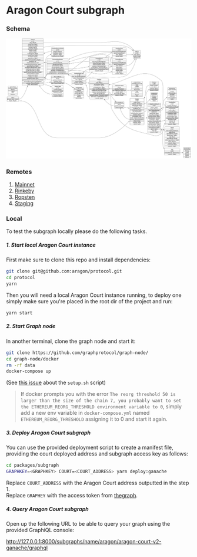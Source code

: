 # Aragon Court subgraph

### Schema

![subgraph schema](./schema.png)

### Remotes

1. [Mainnet](https://thegraph.com/explorer/subgraph/aragon/aragon-court-v2-mainnet)
2. [Rinkeby](https://thegraph.com/explorer/subgraph/aragon/aragon-court-v2-rinkeby)
3. [Ropsten](https://thegraph.com/explorer/subgraph/aragon/aragon-court-v2-ropsten)
4. [Staging](https://thegraph.com/explorer/subgraph/aragon/aragon-court-v2-staging)

### Local

To test the subgraph locally please do the following tasks.

##### 1. Start local Aragon Court instance
First make sure to clone this repo and install dependencies:

```bash
git clone git@github.com:aragon/protocol.git
cd protocol
yarn
```

Then you will need a local Aragon Court instance running, to deploy one simply make sure you're placed in the root dir of the project and run:
 
```bash
yarn start
```

##### 2. Start Graph node
In another terminal, clone the graph node and start it:

```bash
git clone https://github.com/graphprotocol/graph-node/
cd graph-node/docker
rm -rf data
docker-compose up
```

(See [this issue](https://github.com/graphprotocol/graph-node/issues/1132) about the `setup.sh` script)

> If docker prompts you with the error `The reorg threshold 50 is larger than the size of the chain 7, you probably want to set the ETHEREUM_REORG_THRESHOLD environment variable to 0`,
  simply add a new env variable in `docker-compose.yml` named `ETHEREUM_REORG_THRESHOLD` assigning it to 0 and start it again.

##### 3. Deploy Aragon Court subgraph
You can use the provided deployment script to create a manifest file, providing the court deployed address and subgraph access key as follows:

```bash
cd packages/subgraph
GRAPHKEY=<GRAPHKEY> COURT=<COURT_ADDRESS> yarn deploy:ganache
```

Replace `COURT_ADDRESS` with the Aragon Court address outputted in the step 1. <br>
Replace `GRAPHEY` with the access token from [thegraph](https://thegraph.com).

##### 4. Query Aragon Court subgraph

Open up the following URL to be able to query your graph using the provided GraphiQL console:

http://127.0.0.1:8000/subgraphs/name/aragon/aragon-court-v2-ganache/graphql
